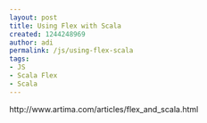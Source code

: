 ```yaml
---
layout: post
title: Using Flex with Scala
created: 1244248969
author: adi
permalink: /js/using-flex-scala
tags:
- JS
- Scala Flex
- Scala
---
```

<p>http://www.artima.com/articles/flex_and_scala.html&nbsp;</p>
